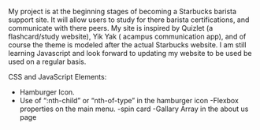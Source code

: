 
My project is at the beginning stages of becoming a Starbucks barista support site. It will allow users to study for there barista certifications, and communicate with there peers. My site is inspired by Quizlet (a flashcard/study website), Yik Yak ( acampus communication app), and of course the theme is modeled after the actual Starbucks website. I am still learning Javascript and look forward to updating my website to be used be used on a regular basis.

CSS and JavaScript Elements:
- Hamburger Icon.
- Use of “:nth-child” or “nth-of-type” in the hamburger icon
-Flexbox properties on the main menu.
-spin card
-Gallary Array in the about us page


